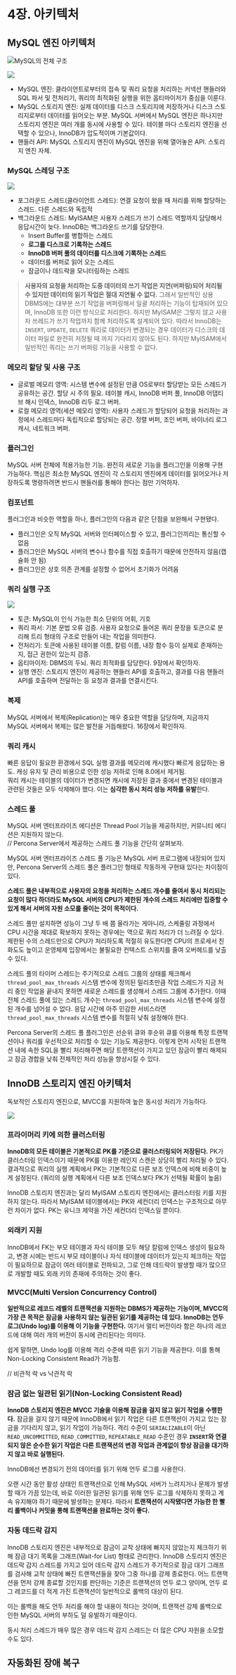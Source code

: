 # 4장. 아키텍처

## MySQL 엔진 아키텍처

![MySQL의 전체 구조](https://velog.velcdn.com/images/songs4805/post/9d878e36-5f24-448e-8cbb-08f638ec87b8/image.png)

![](https://velog.velcdn.com/images/songs4805/post/1e86c697-7c1b-409a-aeb9-fa4f90fa1342/image.png)

- MySQL 엔진: 클라이언트로부터의 접속 및 쿼리 요청을 처리하는 커넥션 핸들러와 SQL 파서 및 전처리기, 쿼리의 최적화된 실행을 위한 옵티마이저가 중심을 이룬다.
- MySQL 스토리지 엔진: 실제 데이터를 디스크 스토리지에 저장하거나 디스크 스토리지로부터 데이터를 읽어오는 부분. MySQL 서버에서 MySQL 엔진은 하나지만 스토리지 엔진은 여러 개를 동시에 사용할 수 있다. 테이블 마다 스토리지 엔진을 선택할 수 있으나, InnoDB가 압도적이며 기본값이다.
- 핸들러 API: MySQL 스토리지 엔진이 MySQL 엔진을 위해 열어놓은 API. 스토리지 엔진 자체.

### MySQL 스레딩 구조
![](https://velog.velcdn.com/images/songs4805/post/4edeb7b0-b4c2-405f-ac94-ac1cba1b78c5/image.jpg)

- 포그라운드 스레드(클라이언트 스레드): 연결 요청이 왔을 때 처리를 위해 할당하는 스레드. 다른 스레드와 독립적
- 백그라운드 스레드: MyISAM은 사용자 스레드가 쓰기 스레드 역할까지 담당해서 응답시간이 늦다. InnoDB는 백그라운드 쓰기를 담당한다.
  - Insert Buffer를 병합하는 스레드
  - **로그를 디스크로 기록하는 스레드**
  - **InnoDB 버퍼 풀의 데이터를 디스크에 기록하는 스레드**
  - 데이터를 버퍼로 읽어 오는 스레드
  - 잠금이나 데드락을 모니터링하는 스레드

> **사용자의 요청을 처리하는 도중 데이터의 쓰기 작업은 지연(버퍼링)되어 처리될 수 있지만 데이터의 읽기 작업은 절대 지연될 수 없다.** 그래서 일반적인 상용 DBMS에는 대부분 쓰기 작업을 버퍼링해서 일괄 처리하는 기능이 탑재되어 있으며, InnoDB 또한 이런 방식으로 처리한다. 하지만 MyISAM은 그렇지 않고 사용자 쓰레드가 쓰기 작업까지 함께 처리하도록 설계되어 있다. 따라서 InnoDB는 `INSERT`, `UPDATE`, `DELETE` 쿼리로 데이터가 변경되는 경우 데이터가 디스크의 데이터 파일로 완전히 저장될 때 까지 기다리지 않아도 된다. 하지만 MyISAM에서 일반적인 쿼리는 쓰기 버퍼링 기능을 사용할 수 없다.

### 메모리 할당 및 사용 구조
- 글로벌 메모리 영역: 시스템 변수에 설정된 만큼 OS로부터 할당받는 모든 스레드가 공유하는 공간. 할당 시 주의 필요. 테이블 캐시, InnoDB 버퍼 풀, InnoDB 어댑티브 해시 인덱스, InnoDB 리두 로그 버퍼.
- 로컬 메모리 영역(세션 메모리 영역): 사용자 스레드가 할당되어 요청을 처리하는 과정에서 스레드마다 독립적으로 할당되는 공간. 정렬 버퍼, 조인 버퍼, 바이너리 로그 캐시, 네트워크 버퍼.

### 플러그인
MySQL 서버 전체에 적용가능한 기능. 완전히 새로운 기능을 플러그인을 이용해 구현 가능하다. 핵심은 최소한 MySQL 엔진이 각 스토리지 엔진에게 데이터를 읽어오거나 저장하도록 명령하려면 반드시 핸들러를 통해야 한다는 점만 기억하자.

### 컴포넌트
플러그인과 비슷한 역할을 하나, 플러그인의 다음과 같은 단점을 보완해서 구현됐다.
  - 플러그인은 오직 MySQL 서버와 인터페이스할 수 있고, 플러그인끼리는 통신할 수 없음
  - 플러그인은 MySQL 서버의 변수나 함수를 직접 호출하기 때문에 안전하지 않음(캡슐화 안 됨)
  - 플러그인은 상호 의존 관계를 설정할 수 없어서 초기화가 어려움

### 쿼리 실행 구조
![](https://velog.velcdn.com/images/songs4805/post/3bd9470e-efb8-4259-9aaf-0c1ee907386c/image.jpeg)

- 토큰: MySQL이 인식 가능한 최소 단위의 어휘, 기호
- 쿼리 파서: 기본 문법 오류 검증. 사용자 요청으로 들어온 쿼리 문장을 토큰으로 분리해 트리 형태의 구조로 만들어 내는 작업을 의미한다.
- 전처리기: 토큰에 사용된 테이블 이름, 칼럼 이름, 내장 함수 등이 실제로 존재하는지, 접근 권한이 있는지 검증.
- 옵티마이저: DBMS의 두뇌. 쿼리 최적화를 담당한다. 9장에서 확인하자.
- 실행 엔진: 스토리지 엔진이 제공하는 핸들러 API를 호출하고, 결과를 다음 핸들러 API를 호출하며 전달하는 등 요청과 결과를 연결시킨다.

### 복제
MySQL 서버에서 복제(Replication)는 매우 중요한 역할을 담당하며, 지금까지 MySQL 서버에서 복제는 많은 발전을 거듭해왔다. 16장에서 확인하자.

### 쿼리 캐시
빠른 응답이 필요한 환경에서 SQL 실행 결과를 메모리에 캐시했다 빠르게 응답하는 용도. 캐싱 유지 및 관리 비용으로 인한 성능 저하로 인해 8.0에서 제거됨.  
쿼리 캐시는 테이블의 데이터가 변경되면 캐시에 저장된 결과 중에서 변경된 테이블과 관련된 것들은 모두 삭제해야 했다. 이는 **심각한 동시 처리 성능 저하를 유발**한다.

### 스레드 풀
MySQL 서버 엔터프라이즈 에디션은 Thread Pool 기능을 제공하지만, 커뮤니티 에디션은 지원하지 않는다.  
// Percona Server에서 제공하는 스레드 풀 기능을 간단히 살펴보자.

MySQL 서버 엔터프라이즈 스레드 풀 기능은 MySQL 서버 프로그램에 내장되어 있지만, Percona Server의 스레드 풀은 플러그인 형태로 작동하게 구현돼 있다는 차이점이 있다.

**스레드 풀은 내부적으로 사용자의 요청을 처리하는 스레드 개수를 줄여서 동시 처리되는 요청이 많다 하더라도 MySQL 서버의 CPU가 제한된 개수의 스레드 처리에만 집중할 수 있게 해서 서버의 자원 소모를 줄이는 것이 목적이다.**

스레드 풀만 설치하면 성능이 그냥 두 배 쯤 올라가는 게아니라, 스케줄링 과정에서 CPU 시간을 제대로 확보하지 못하는 경우에는 역으로 쿼리 처리가 더 느려질 수 있다. 제한된 수의 스레드만으로 CPU가 처리하도록 적절히 유도한다면 CPU의 프로세서 친화도도 높이고 운영체제 입장에서는 불필요한 컨텍스트 스위치를 줄여 오버헤드를 낮출 수 있다.

스레드 풀의 타이머 스레드는 주기적으로 스레드 그룹의 상태를 체크해서 `thread_pool_max_threads` 시스템 변수에 정의된 밀리초만큼 작업 스레드가 지금 처리 중인 작업을 끝내지 못하면 새로운 스레드를 생성해서 스레드 그룹에 추가한다. 이때 전체 스레드 풀에 있는 스레드 개수는 `thread_pool_max_threads` 시스템 변수에 설정된 개수를 넘어설 수 없다. 응답 시간에 아주 민감한 서비스라면 `thread_pool_max_threads` 시스템 변수를 적절히 낮춰 설정해야 한다.

Percona Server의 스레드 풀 플러그인은 선순위 큐와 후순위 큐를 이용해 특정 트랜잭션이나 쿼리를 우선적으로 처리할 수 있는 기능도 제공한다. 이렇게 먼저 시작된 트랜잭션 내에 속한 SQL을 빨리 처리해주면 해당 트랜잭션이 가지고 있던 잠금이 빨리 해제되고 잠금 경합을 낮춰 전체적인 처리 성능을 향상시킬 수 있다.

## InnoDB 스토리지 엔진 아키텍처
독보적인 스토리지 엔진으로, MVCC를 지원하여 높은 동시성 처리가 가능하다.

![](https://velog.velcdn.com/images/songs4805/post/2977e2ca-d33a-45a7-8f77-17d8015493a2/image.jpeg)

### 프라이머리 키에 의한 클러스터링
**InnoDB의 모든 테이블은 기본적으로 PK를 기준으로 클러스터링되어 저장된다.** PK가 클러스터링 인덱스이기 때문에 PK를 이용한 레인지 스캔은 상당히 빨리 처리될 수 있다. 결과적으로 쿼리의 실행 계획에서 PK는 기본적으로 다른 보조 인덱스에 비해 비중이 높게 설정된다. (쿼리의 실행 계획에서 다른 보조 인덱스보다 PK가 선택될 확률이 높음)

InnoDB 스토리지 엔진과는 달리 MyISAM 스토리지 엔진에서는 클러스터링 키를 지원하지 않는다. 따라서 MyISAM 테이블에서는 PK와 세컨더리 인덱스는 구조적으로 아무런 차이가 없다. PK는 유니크 제약을 가진 세컨더리 인덱스일 뿐이다.

### 외래키 지원
InnoDB에서 FK는 부모 테이블과 자식 테이블 모두 해당 칼럼에 인덱스 생성이 필요하고, 변경 시에는 반드시 부모 테이블이나 자식 테이블에 데이터가 있는지 체크하는 작업이 필요하므로 잠금이 여러 테이블로 전파되고, 그로 인해 데드락이 발생할 때가 많으므로 개발할 때도 외래 키의 존재에 주의하는 것이 좋다.

### MVCC(Multi Version Concurrency Control)
**일반적으로 레코드 레벨의 트랜잭션을 지원하는 DBMS가 제공하는 기능이며, MVCC의 가장 큰 목적은 잠금을 사용하지 않는 일관된 읽기를 제공하는 데 있다. InnoDB는 언두 로그(Undo log)를 이용해 이 기능을 구현한다.** 여기서 멀티 버전이라 함은 하나의 레코드에 대해 여러 개의 버전이 동시에 관리된다는 의미다.

쉽게 말하면, Undo log를 이용해 격리 수준에 따른 읽기 기능을 제공한다. 이를 통해 Non-Locking Consistent Read가 가능함.

// 비관적 락 vs 낙관적 락

### 잠금 없는 일관된 읽기(Non-Locking Consistent Read)
**InnoDB 스토리지 엔진은 MVCC 기술을 이용해 잠금을 걸지 않고 읽기 작업을 수행한다.** 잠금을 걸지 않기 때문에 InnoDB에서 읽기 작업은 다른 트랜잭션이 가지고 있는 잠금을 기다리지 않고, 읽기 작업이 가능하다. 격리 수준이 `SERIALIZABLE`이 아닌 `READ_UNCOMMITTED`, `READ_COMMITTED`, `REPEATABLE_READ` 수준인 경우 **`INSERT`와 연결되지 않은 순수한 읽기 작업은 다른 트랜잭션의 변경 작업과 관계없이 항상 잠금을 대기하지 않고 바로 실행된다.**

InnoDB에선 변경되기 전의 데이터를 읽기 위해 언두 로그를 사용한다.

오랜 시간 동안 활성 상태인 트랜잭션으로 인해 MySQL 서버가 느려지거나 문제가 발생할 때가 가끔 있는데, 바로 이러한 일관된 읽기를 위해 언두 로그를 삭제하지 못하고 계속 유지해야 하기 때문에 발생하는 문제다. 따라서 **트랜잭션이 시작됐다면 가능한 한 빨리 롤백이나 커밋을 통해 트랜잭션을 완료하는 것이 좋다.**

### 자동 데드락 감지
InnoDB 스토리지 엔진은 내부적으로 잠금이 교착 상태에 빠지지 않았는지 체크하기 위해 잠금 대기 목록을 그래프(Wait-for List) 형태로 관리한다. InnoDB 스토리지 엔진은 데드락 감지 스레드를 가지고 있어 데드락 감지 스레드가 주기적으로 잠금 대기 그래프를 검사해 교착 상태에 빠진 트랜잭션들을 찾아 그중 하나를 강제 종료한다. 어느 트랜잭션을 먼저 강제 종료할 것인지를 판단하는 기준은 트랜잭션의 언두 로그 양이며, 언두 로그 레코드를 더 적게 가진 트랜잭션이 일반적으로 롤백의 대상이 된다.

이는 롤백을 해도 언두 처리를 해야 할 내용이 적다는 것이며, 트랜잭션 강제 롤백으로 인한 MySQL 서버의 부하도 덜 유발하기 때문이다.

동시 처리 스레드가 매우 많은 경우 데드락 감지 스레드는 더 많은 CPU 자원을 소모할 수도 있다.

## 자동화된 장애 복구